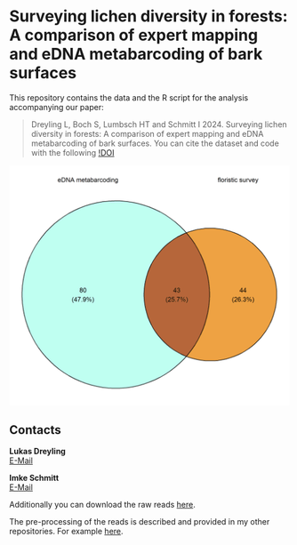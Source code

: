 # Surveying lichen diversity in forests: A comparison of expert mapping and eDNA metabarcoding of bark surfaces 
 
This repository contains the data and the R script for the analysis accompanying our paper: 

> Dreyling L, Boch S, Lumbsch HT and Schmitt I 2024. Surveying lichen diversity in forests: A comparison of expert mapping and eDNA metabarcoding of bark surfaces.
> You can cite the dataset and code with the following [!DOI]()

![Comparison of eDNA metabarcoding to floristic survey.](https://github.com/LukDrey/eDNA_lichen_survey/blob/main/Data/Figure2.png)

## Contacts

**Lukas Dreyling**  
[E-Mail](mailto:uc2mvf9sm@mozmail.com)  

**Imke Schmitt**  
[E-Mail](mailto:imke.schmitt@senckenberg.de)  

Additionally you can download the raw reads [here](https://www.ncbi.nlm.nih.gov/bioproject/PRJNA932736).  

The pre-processing of the reads is described and provided in my other repositories. For example [here](https://github.com/LukDrey/bark_microbiome_drivers/). 
